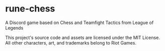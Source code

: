 # rune-chess
A Discord game based on Chess and Teamfight Tactics from League of Legends

This project's source code and assets are licensed under the MIT License. All other characters, art, and trademarks belong to Riot Games. 